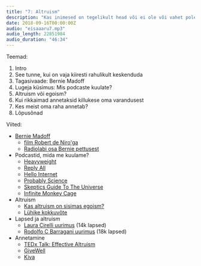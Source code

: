 ```yaml
---
title: "7: Altruism"
description: "Kas inimesed on tegelikult head või ei ole või vahet pole?"
date: 2018-09-16T00:00:00Z
audio: "eisaaaru7.mp3"
audio_length: 22851984
audio_duration: "46:34"
---
```

Teemad:

  1. Intro
  2. See tunne, kui on vaja kiiresti rahulikult keskenduda
  3. Tagasivaade: Bernie Madoff
  4. Lugeja küsimus: Mis podcaste kuulate?
  5. Altruism või egoism?
  6. Kui rikkaimad annetaksid killukese oma varandusest
  7. Kes meist oma raha annetab?
  8. Lõpusõnad

Viited:

  * [Bernie Madoff](https://en.wikipedia.org/wiki/Madoff_investment_scandal)
    * [film Robert de Niro'ga](https://en.wikipedia.org/wiki/The_Wizard_of_Lies)
    * [Radiolabi osa Bernie pettusest](https://www.wnycstudios.org/story/radiolab-presents-ponzi-supernova/)
  * Podcastid, mida me kuulame?
    * [Heavyweight](https://www.gimletmedia.com/heavyweight)
    * [Reply All](https://www.gimletmedia.com/reply-all)
    * [Hello Internet](http://www.hellointernet.fm)
    * [Probably Science](http://www.probablyscience.com)
    * [Skeptics Guide To The Universe](https://www.theskepticsguide.org)
    * [Infinite Monkey Cage](https://www.bbc.co.uk/programmes/b00snr0w)
  * Altruism
    * [Kas altruism on sisimas egoism?](https://en.wikipedia.org/wiki/Psychological_egoism)
    * [Lühike kokkuvõte](https://www.verywellmind.com/what-is-altruism-2794828)
  * Lapsed ja altruism
    * [Laura Cirelli uurimus](https://www.ncbi.nlm.nih.gov/pmc/articles/PMC4240967/) (14k lapsed)
    * [Rodolfo C Barragani uurimus](https://news.stanford.edu/news/2014/december/altruism-triggers-innate-121814.html) (18k lapsed)
  * Annetamine
    * [TEDx Talk: Effective Altruism](https://youtu.be/LtWINl3C_7s)
    * [GiveWell](givewell.org)
    * [Kiva](kiva.org)
